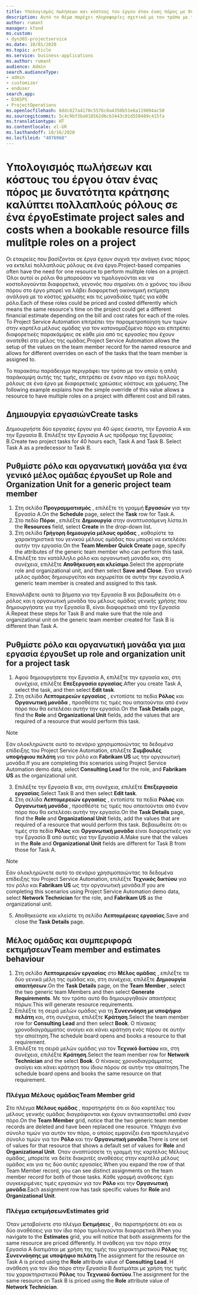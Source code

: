 ```yaml
---
title: Υπολογισμός πωλήσεων και κόστους του έργου όταν ένας πόρος με δυνατότητα κράτησης καλύπτει πολλαπλούς ρόλους σε ένα έργο
description: Αυτό το θέμα παρέχει πληροφορίες σχετικά με τον τρόπο με τον οποίο οι διαστάσεις τιμολόγησης μπορούν να χρησιμοποιηθούν για την υποστήριξη τιμολόγησης και κοστολόγησης για έναν πόρο που καλύπτει πολλαπλούς ρόλους σε ένα έργο.
author: rumant
manager: kfend
ms.custom:
- dyn365-projectservice
ms.date: 10/01/2020
ms.topic: article
ms.service: business-applications
ms.author: rumant
audience: Admin
search.audienceType:
- admin
- customizer
- enduser
search.app:
- D365PS
- ProjectOperations
ms.openlocfilehash: 8ddc827a4170c5576c0a4350b51e6a119094ac50
ms.sourcegitcommit: 5c4c9bf3ba018562d6cb3443c01d550489c415fa
ms.translationtype: HT
ms.contentlocale: el-GR
ms.lasthandoff: 10/16/2020
ms.locfileid: "4076968"
---
```

# <a name="estimate-project-sales-and-costs-when-a-bookable-resource-fills-mulitple-roles-on-a-project"></a><span data-ttu-id="55821-103">Υπολογισμός πωλήσεων και κόστους του έργου όταν ένας πόρος με δυνατότητα κράτησης καλύπτει πολλαπλούς ρόλους σε ένα έργο</span><span class="sxs-lookup"><span data-stu-id="55821-103">Estimate project sales and costs when a bookable resource fills mulitple roles on a project</span></span> 

<span data-ttu-id="55821-104">Οι εταιρείες που βασίζονται σε έργα έχουν συχνά την ανάγκη ένας πόρος να εκτελεί πολλαπλούς ρόλους σε ένα έργο.</span><span class="sxs-lookup"><span data-stu-id="55821-104">Project-based companies often have the need for one resource to perform mulitple roles on a project.</span></span> <span data-ttu-id="55821-105">Όλοι αυτοί οι ρόλοι θα μπορούσαν να τιμολογούνται και να κοστολογούνται διαφορετικά, γεγονός που σημαίνει ότι ο χρόνος του ίδιου πόρου στο έργο μπορεί να λάβει διαφορετική οικονομική εκτίμηση ανάλογα με το κόστος χρέωσης και τις μοναδιαίες τιμές για κάθε ρόλο.</span><span class="sxs-lookup"><span data-stu-id="55821-105">Each of these roles could be priced and costed differently which means the same resource's time on the project could get a different financial estimate depending on the bill and cost rates for each of the roles.</span></span> <span data-ttu-id="55821-106">Το Project Service Automation επιτρέπει την παραμετροποίηση των τιμών στην καρτέλα μέλους ομάδας για τον κατονομαζόμενο πόρο και επιτρέπει διαφορετικές παρακάμψεις σε κάθε μία από τις εργασίες που έχουν ανατεθεί στο μέλος της ομάδας.</span><span class="sxs-lookup"><span data-stu-id="55821-106">Project Service Automation allows the setup of the values on the team member record for the named resource and allows for different overrides on each of the tasks that the team member is assigned to.</span></span>

<span data-ttu-id="55821-107">Το παρακάτω παράδειγμα περιγράφει τον τρόπο με τον οποίο η απλή παράκαμψη αυτής της τιμής, επιτρέπει σε έναν πόρο να έχει πολλούς ρόλους σε ένα έργο με διαφορετικές χρεώσεις κόστους και χρέωσης.</span><span class="sxs-lookup"><span data-stu-id="55821-107">The following example  explains how the simple override of this value allows a resource to have multiple roles on a project with different cost and bill rates.</span></span>

## <a name="create-tasks"></a><span data-ttu-id="55821-108">Δημιουργία εργασιών</span><span class="sxs-lookup"><span data-stu-id="55821-108">Create tasks</span></span>
<span data-ttu-id="55821-109">Δημιουργήστε δύο εργασίες έργου για 40 ώρες έκαστη, την Εργασία Α και την Εργασία Β. Επιλέξτε την Εργασία Α ως πρόδρομο της Εργασίας Β.</span><span class="sxs-lookup"><span data-stu-id="55821-109">Create two project tasks for 40 hours each, Task A and Task B. Select Task A as a predecessor to Task B.</span></span>

## <a name="set-up-role-and-organization-unit-for-a-generic-project-team-member"></a><span data-ttu-id="55821-110">Ρυθμίστε ρόλο και οργανωτική μονάδα για ένα γενικό μέλος ομάδας έργου</span><span class="sxs-lookup"><span data-stu-id="55821-110">Set up Role and Organization Unit for a generic project team member</span></span>

1. <span data-ttu-id="55821-111">Στη σελίδα **Προγραμματισμός** , επιλέξτε τη γραμμή **Εργασιών** για την Εργασία Α.</span><span class="sxs-lookup"><span data-stu-id="55821-111">On the **Schedule** page, select the **Task** row for Task A.</span></span> 
2. <span data-ttu-id="55821-112">Στο πεδίο **Πόροι** , επιλέξτε **Δημιουργία** στην αναπτυσσόμενη λίστα.</span><span class="sxs-lookup"><span data-stu-id="55821-112">In the **Resources** field, select **Create** in the drop-down list.</span></span>
3. <span data-ttu-id="55821-113">Στη σελίδα **Γρήγορη δημιουργία μέλους ομάδας** , καθορίστε τα χαρακτηριστικά του γενικού μέλους ομάδας που μπορεί να εκτελέσει αυτήν την εργασία.</span><span class="sxs-lookup"><span data-stu-id="55821-113">On the **Team Member Quick Create** page, specify the attributes of the generic team member who can perform this task.</span></span>
4. <span data-ttu-id="55821-114">Επιλέξτε τον κατάλληλο ρόλο και οργανωτική μονάδα και, στη συνέχεια, επιλέξτε **Αποθήκευση και κλείσιμο**.</span><span class="sxs-lookup"><span data-stu-id="55821-114">Select the appropriate role and organizational unit, and then select **Save and Close**.</span></span> <span data-ttu-id="55821-115">Ένα γενικό μέλος ομάδας δημιουργείται και εκχωρείται σε αυτήν την εργασία.</span><span class="sxs-lookup"><span data-stu-id="55821-115">A generic team member is created and assigned to this task.</span></span> 

<span data-ttu-id="55821-116">Επαναλάβετε αυτά τα βήματα για την Εργασία Β και βεβαιωθείτε ότι ο ρόλος και η οργανωτική μονάδα του μέλους ομάδας γενικής χρήσης που δημιουργήσατε για την Εργασία Β, είναι διαφορετικά από την Εργασία Α.</span><span class="sxs-lookup"><span data-stu-id="55821-116">Repeat these steps for Task B and make sure that the role and organizational unit on the generic team member created for Task B is different than Task A.</span></span> 

## <a name="set-up-role-and-organization-unit-for-a-project-task"></a><span data-ttu-id="55821-117">Ρυθμίστε ρόλο και οργανωτική μονάδα για μια εργασία έργου</span><span class="sxs-lookup"><span data-stu-id="55821-117">Set up role and organization unit for a project task</span></span>

1. <span data-ttu-id="55821-118">Αφού δημιουργήσετε την Εργασία Α, επιλέξτε την εργασία και, στη συνέχεια, επιλέξτε **Επεξεργασία εργασίας**.</span><span class="sxs-lookup"><span data-stu-id="55821-118">After you create Task A, select the task, and then select **Edit task**.</span></span>
2. <span data-ttu-id="55821-119">Στη σελίδα **Λεπτομερειών εργασίας** , εντοπίστε τα πεδία **Ρόλος** και **Οργανωτική μονάδα** , προσθέστε τις τιμές που απαιτούνται από έναν πόρο που θα εκτελέσει αυτήν την εργασία.</span><span class="sxs-lookup"><span data-stu-id="55821-119">On the **Task Details** page, find the **Role** and **Organizational Unit** fields, add the values that are required of a resource that would perform this task.</span></span> 

  > [!NOTE]
  > <span data-ttu-id="55821-120">Εάν ολοκληρώνετε αυτό το σενάριο χρησιμοποιώντας τα δεδομένα επίδειξης του Project Service Automation, επιλέξτε **Συμβουλές υποψήφιου πελάτη** για τον ρόλο και **Fabrikam US** ως την οργανωτική μονάδα.</span><span class="sxs-lookup"><span data-stu-id="55821-120">If you are completing this scenarios using Project Service Automation demo data, select **Consulting Lead** for the role, and **Fabrikam US** as the organizational unit.</span></span>

3. <span data-ttu-id="55821-121">Επιλέξτε την Εργασία Β και, στη συνέχεια, επιλέξτε **Επεξεργασία εργασίας**.</span><span class="sxs-lookup"><span data-stu-id="55821-121">Select Task B and then select **Edit task**.</span></span>
4. <span data-ttu-id="55821-122">Στη σελίδα **Λεπτομερειών εργασίας** , εντοπίστε τα πεδία **Ρόλος** και **Οργανωτική μονάδα** , προσθέστε τις τιμές που απαιτούνται από έναν πόρο που θα εκτελέσει αυτήν την εργασία.</span><span class="sxs-lookup"><span data-stu-id="55821-122">On the **Task Details** page, find the **Role** and **Organizational Unit** fields, add the values that are required of a resource that would perform this task.</span></span> <span data-ttu-id="55821-123">Βεβαιωθείτε ότι οι τιμές στα πεδία **Ρόλος** και **Οργανωτική μονάδα** είναι διαφορετικές για την Εργασία Β από αυτές για την Εργασία Α.</span><span class="sxs-lookup"><span data-stu-id="55821-123">Make sure that the values in the **Role** and **Organizational Unit** fields are different for Task B from those for Task A.</span></span> 

  > [!NOTE]
  > <span data-ttu-id="55821-124">Εάν ολοκληρώνετε αυτό το σενάριο χρησιμοποιώντας τα δεδομένα επίδειξης του Project Service Automation, επιλέξτε **Τεχνικός δικτύου** για τον ρόλο και **Fabrikam US** ως την οργανωτική μονάδα.</span><span class="sxs-lookup"><span data-stu-id="55821-124">If you are completing this scenarios using Project Service Automation demo data, select **Network Technician** for the role, and **Fabrikam US** as the organizational unit.</span></span>

5. <span data-ttu-id="55821-125">Αποθηκεύστε και κλείστε τη σελίδα **Λεπτομέρειες εργασίας**.</span><span class="sxs-lookup"><span data-stu-id="55821-125">Save and close the **Task Details** page.</span></span> 

## <a name="team-member-and-estimates-behaviour"></a><span data-ttu-id="55821-126">Μέλος ομάδας και συμπεριφορά εκτιμήσεων</span><span class="sxs-lookup"><span data-stu-id="55821-126">Team member and estimates behaviour</span></span> 

1. <span data-ttu-id="55821-127">Στη σελίδα **Λεπτομερειών εργασίας** στο **Μέλος ομάδας** , επιλέξτε τα δύο γενικά μέλη της ομάδας και, στη συνέχεια, επιλέξτε **Δημιουργία απαιτήσεων**.</span><span class="sxs-lookup"><span data-stu-id="55821-127">On the **Task Details** page, on the **Team Member** , select the two generic team Members and then select **Generate Requirements**.</span></span> <span data-ttu-id="55821-128">Με τον τρόπο αυτό θα δημιουργηθούν απαιτήσεις πόρων.</span><span class="sxs-lookup"><span data-stu-id="55821-128">This will generate resource requirements.</span></span> 
2. <span data-ttu-id="55821-129">Επιλέξτε τη σειρά μελών ομάδας για τη **Συνεννόηση με υποψήφιο πελάτη** και, στη συνέχεια, επιλέξτε **Κράτηση**.</span><span class="sxs-lookup"><span data-stu-id="55821-129">Select the team member row for **Consulting Lead** and then select **Book**.</span></span> <span data-ttu-id="55821-130">Ο πίνακας χρονοδιαγράμματος ανοίγει και κάνει κράτηση ενός πόρου σε αυτήν την απαίτηση.</span><span class="sxs-lookup"><span data-stu-id="55821-130">The schedule board opens and books a resource to that requirement.</span></span>
3. <span data-ttu-id="55821-131">Επιλέξτε τη σειρά μελών ομάδας για τον **Τεχνικό δικτύου** και, στη συνέχεια, επιλέξτε **Κράτηση**.</span><span class="sxs-lookup"><span data-stu-id="55821-131">Select the team member row for **Network Technician** and the select **Book**.</span></span> <span data-ttu-id="55821-132">Ο πίνακας χρονοδιαγράμματος ανοίγει και κάνει κράτηση του ίδιου πόρου σε αυτήν την απαίτηση.</span><span class="sxs-lookup"><span data-stu-id="55821-132">The schedule board opens and books the same resource on that requirement.</span></span>

### <a name="team-member-grid"></a><span data-ttu-id="55821-133">Πλέγμα Μέλους ομάδας</span><span class="sxs-lookup"><span data-stu-id="55821-133">Team Member grid</span></span> 
<span data-ttu-id="55821-134">Στο πλέγμα **Μέλους ομάδας** , παρατηρήστε ότι οι δύο καρτέλες του μέλους γενικής ομάδας διαγράφονται και έχουν αντικατασταθεί από έναν πόρο.</span><span class="sxs-lookup"><span data-stu-id="55821-134">On the **Team Member** grid, notice that the two generic team member records are deleted and have been replaced one resource.</span></span> <span data-ttu-id="55821-135">Υπάρχει ένα σύνολο τιμών για αυτόν τον πόρο, ο οποίος εμφανίζει ένα προεπιλεγμένο σύνολο τιμών για τον **Ρόλο** και την **Οργανωτική μονάδα**.</span><span class="sxs-lookup"><span data-stu-id="55821-135">There is one set of values for that resource that shows a default set of values for **Role** and **Organizational Unit**.</span></span>
<span data-ttu-id="55821-136">Όταν αναπτύσσετε τη γραμμή της καρτέλας Μέλους ομάδας, μπορείτε να δείτε διακριτές αναθέσεις στην καρτέλα μέλους ομάδας και για τις δύο αυτές εργασίες.</span><span class="sxs-lookup"><span data-stu-id="55821-136">When you expand the row of that Team Member record, you can see distinct assignments on the team member record for both of those tasks.</span></span> <span data-ttu-id="55821-137">Κάθε γραμμή ανάθεσης έχει συγκεκριμένες τιμές εργασιών για τον **Ρόλο** και την **Οργανωτική μονάδα**.</span><span class="sxs-lookup"><span data-stu-id="55821-137">Each assignment row has task specific values for **Role** and **Organizational Unit**.</span></span> 

### <a name="estimates-grid"></a><span data-ttu-id="55821-138">Πλέγμα εκτιμήσεων</span><span class="sxs-lookup"><span data-stu-id="55821-138">Estimates grid</span></span> 
<span data-ttu-id="55821-139">Όταν μεταβαίνετε στο πλέγμα **Εκτιμήσεις** , θα παρατηρήσετε ότι και οι δύο αναθέσεις για τον ίδιο πόρο τιμολογούνται διαφορετικά.</span><span class="sxs-lookup"><span data-stu-id="55821-139">When you navigate to the **Estimates** grid, you will notice that both assignments for the same resource are priced differently.</span></span>
<span data-ttu-id="55821-140">Η ανάθεση για τον πόρο στην Εργασία Α διατιμάται με χρήση της τιμής του χαρακτηριστικού **Ρόλος** της **Συνεννόησης με υποψήφιο πελάτη**.</span><span class="sxs-lookup"><span data-stu-id="55821-140">The assignment for the resource on Task A is priced using the **Role** attribute value of **Consulting Lead**.</span></span> <span data-ttu-id="55821-141">Η ανάθεση για τον ίδιο πόρο στην Εργασία Β διατιμάται με χρήση της τιμής του χαρακτηριστικού **Ρόλος** του **Τεχνικού δικτύου**.</span><span class="sxs-lookup"><span data-stu-id="55821-141">The assignment for the same resource on Task B is priced using the **Role** attribute value of **Network Technician**.</span></span>





